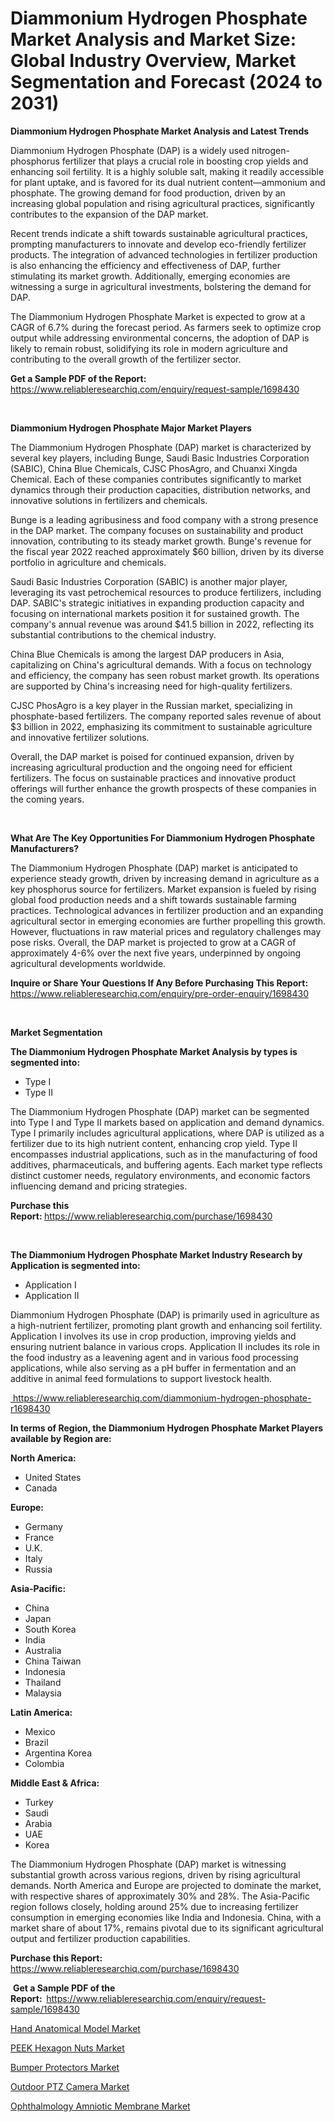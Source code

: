 <p><h1>Diammonium Hydrogen Phosphate Market Analysis and Market Size: Global Industry Overview, Market Segmentation and Forecast (2024 to 2031)</h1></p><p><strong>Diammonium Hydrogen Phosphate Market Analysis and Latest Trends</strong></p>
<p><p>Diammonium Hydrogen Phosphate (DAP) is a widely used nitrogen-phosphorus fertilizer that plays a crucial role in boosting crop yields and enhancing soil fertility. It is a highly soluble salt, making it readily accessible for plant uptake, and is favored for its dual nutrient content—ammonium and phosphate. The growing demand for food production, driven by an increasing global population and rising agricultural practices, significantly contributes to the expansion of the DAP market.</p><p>Recent trends indicate a shift towards sustainable agricultural practices, prompting manufacturers to innovate and develop eco-friendly fertilizer products. The integration of advanced technologies in fertilizer production is also enhancing the efficiency and effectiveness of DAP, further stimulating its market growth. Additionally, emerging economies are witnessing a surge in agricultural investments, bolstering the demand for DAP. </p><p>The Diammonium Hydrogen Phosphate Market is expected to grow at a CAGR of 6.7% during the forecast period. As farmers seek to optimize crop output while addressing environmental concerns, the adoption of DAP is likely to remain robust, solidifying its role in modern agriculture and contributing to the overall growth of the fertilizer sector.</p></p>
<p><strong>Get a Sample PDF of the Report:&nbsp;</strong> <a href="https://www.reliableresearchiq.com/enquiry/request-sample/1698430?utm_campaign=1117&utm_medium=2&utm_source=Github&utm_content=ia&utm_term=20102024&utm_id=diammonium-hydrogen-phosphate">https://www.reliableresearchiq.com/enquiry/request-sample/1698430</a></p>
<p>&nbsp;</p>
<p><strong>Diammonium Hydrogen Phosphate Major Market Players</strong></p>
<p><p>The Diammonium Hydrogen Phosphate (DAP) market is characterized by several key players, including Bunge, Saudi Basic Industries Corporation (SABIC), China Blue Chemicals, CJSC PhosAgro, and Chuanxi Xingda Chemical. Each of these companies contributes significantly to market dynamics through their production capacities, distribution networks, and innovative solutions in fertilizers and chemicals.</p><p>Bunge is a leading agribusiness and food company with a strong presence in the DAP market. The company focuses on sustainability and product innovation, contributing to its steady market growth. Bunge's revenue for the fiscal year 2022 reached approximately $60 billion, driven by its diverse portfolio in agriculture and chemicals.</p><p>Saudi Basic Industries Corporation (SABIC) is another major player, leveraging its vast petrochemical resources to produce fertilizers, including DAP. SABIC's strategic initiatives in expanding production capacity and focusing on international markets position it for sustained growth. The company's annual revenue was around $41.5 billion in 2022, reflecting its substantial contributions to the chemical industry.</p><p>China Blue Chemicals is among the largest DAP producers in Asia, capitalizing on China's agricultural demands. With a focus on technology and efficiency, the company has seen robust market growth. Its operations are supported by China's increasing need for high-quality fertilizers.</p><p>CJSC PhosAgro is a key player in the Russian market, specializing in phosphate-based fertilizers. The company reported sales revenue of about $3 billion in 2022, emphasizing its commitment to sustainable agriculture and innovative fertilizer solutions.</p><p>Overall, the DAP market is poised for continued expansion, driven by increasing agricultural production and the ongoing need for efficient fertilizers. The focus on sustainable practices and innovative product offerings will further enhance the growth prospects of these companies in the coming years.</p></p>
<p>&nbsp;</p>
<p><strong>What Are The Key Opportunities For Diammonium Hydrogen Phosphate Manufacturers?</strong></p>
<p><p>The Diammonium Hydrogen Phosphate (DAP) market is anticipated to experience steady growth, driven by increasing demand in agriculture as a key phosphorus source for fertilizers. Market expansion is fueled by rising global food production needs and a shift towards sustainable farming practices. Technological advances in fertilizer production and an expanding agricultural sector in emerging economies are further propelling this growth. However, fluctuations in raw material prices and regulatory challenges may pose risks. Overall, the DAP market is projected to grow at a CAGR of approximately 4-6% over the next five years, underpinned by ongoing agricultural developments worldwide.</p></p>
<p><strong>Inquire or Share Your Questions If Any Before Purchasing This Report:</strong> <a href="https://www.reliableresearchiq.com/enquiry/pre-order-enquiry/1698430?utm_campaign=1117&utm_medium=2&utm_source=Github&utm_content=ia&utm_term=20102024&utm_id=diammonium-hydrogen-phosphate">https://www.reliableresearchiq.com/enquiry/pre-order-enquiry/1698430</a></p>
<p>&nbsp;</p>
<p><strong>Market Segmentation</strong></p>
<p><strong>The Diammonium Hydrogen Phosphate Market Analysis by types is segmented into:</strong></p>
<p><ul><li>Type I</li><li>Type II</li></ul></p>
<p><p>The Diammonium Hydrogen Phosphate (DAP) market can be segmented into Type I and Type II markets based on application and demand dynamics. Type I primarily includes agricultural applications, where DAP is utilized as a fertilizer due to its high nutrient content, enhancing crop yield. Type II encompasses industrial applications, such as in the manufacturing of food additives, pharmaceuticals, and buffering agents. Each market type reflects distinct customer needs, regulatory environments, and economic factors influencing demand and pricing strategies.</p></p>
<p><strong>Purchase this Report:&nbsp;</strong><a href="https://www.reliableresearchiq.com/purchase/1698430?utm_campaign=1117&utm_medium=2&utm_source=Github&utm_content=ia&utm_term=20102024&utm_id=diammonium-hydrogen-phosphate">https://www.reliableresearchiq.com/purchase/1698430</a></p>
<p>&nbsp;</p>
<p><strong>The Diammonium Hydrogen Phosphate Market Industry Research by Application is segmented into:</strong></p>
<p><ul><li>Application I</li><li>Application II</li></ul></p>
<p><p>Diammonium Hydrogen Phosphate (DAP) is primarily used in agriculture as a high-nutrient fertilizer, promoting plant growth and enhancing soil fertility. Application I involves its use in crop production, improving yields and ensuring nutrient balance in various crops. Application II includes its role in the food industry as a leavening agent and in various food processing applications, while also serving as a pH buffer in fermentation and an additive in animal feed formulations to support livestock health.</p></p>
<p><a href="https://www.reliableresearchiq.com/diammonium-hydrogen-phosphate-r1698430?utm_campaign=1117&utm_medium=2&utm_source=Github&utm_content=ia&utm_term=20102024&utm_id=diammonium-hydrogen-phosphate">&nbsp;https://www.reliableresearchiq.com/diammonium-hydrogen-phosphate-r1698430</a></p>
<p><strong>In terms of Region, the Diammonium Hydrogen Phosphate Market Players available by Region are:</strong></p>
<p>
    <p> <strong> North America: </strong>
        <ul>
            <li>United States</li>
            <li>Canada</li>
        </ul>
        </p> 
    <p> <strong> Europe: </strong>
        <ul>
            <li>Germany</li>
            <li>France</li>
            <li>U.K.</li>
            <li>Italy</li>
            <li>Russia</li>
        </ul>
        </p> 
    <p> <strong> Asia-Pacific: </strong>
        <ul>
            <li>China</li>
            <li>Japan</li>
            <li>South Korea</li>
            <li>India</li>
            <li>Australia</li>
            <li>China Taiwan</li>
            <li>Indonesia</li>
            <li>Thailand</li>
            <li>Malaysia</li>
        </ul>
        </p> 
    <p> <strong> Latin America: </strong>
        <ul>
            <li>Mexico</li>
            <li>Brazil</li>
            <li>Argentina Korea</li>
            <li>Colombia</li>
        </ul>
        </p> 
    <p> <strong> Middle East & Africa: </strong>
        <ul>
            <li>Turkey</li>
            <li>Saudi</li>
            <li>Arabia</li>
            <li>UAE</li>
            <li>Korea</li>
        </ul>
    </p>
    </p>
<p><p>The Diammonium Hydrogen Phosphate (DAP) market is witnessing substantial growth across various regions, driven by rising agricultural demands. North America and Europe are projected to dominate the market, with respective shares of approximately 30% and 28%. The Asia-Pacific region follows closely, holding around 25% due to increasing fertilizer consumption in emerging economies like India and Indonesia. China, with a market share of about 17%, remains pivotal due to its significant agricultural output and fertilizer production capabilities.</p></p>
<p><strong>Purchase this Report: </strong><a href="https://www.reliableresearchiq.com/purchase/1698430?utm_campaign=1117&utm_medium=2&utm_source=Github&utm_content=ia&utm_term=20102024&utm_id=diammonium-hydrogen-phosphate">https://www.reliableresearchiq.com/purchase/1698430</a></p>
<p>&nbsp;<strong>Get a Sample PDF of the Report:&nbsp;&nbsp;</strong><a href="https://www.reliableresearchiq.com/enquiry/request-sample/1698430?utm_campaign=1117&utm_medium=2&utm_source=Github&utm_content=ia&utm_term=20102024&utm_id=diammonium-hydrogen-phosphate">https://www.reliableresearchiq.com/enquiry/request-sample/1698430</a></p>
<p><strong></strong></p>
<p><p><a href="https://www.linkedin.com/pulse/hand-anatomical-model-market-trends-growth-outlook-jujoe?utm_campaign=1117&utm_medium=2&utm_source=Github&utm_content=ia&utm_term=20102024&utm_id=diammonium-hydrogen-phosphate">Hand Anatomical Model Market</a></p><p><a href="https://github.com/cairotmbrowne3cq/Market-Research-Report-List-1/blob/main/peek-hexagon-nuts-market.md?utm_campaign=1117&utm_medium=2&utm_source=Github&utm_content=ia&utm_term=20102024&utm_id=diammonium-hydrogen-phosphate">PEEK Hexagon Nuts Market</a></p><p><a href="https://github.com/siennagx1ahafter/Market-Research-Report-List-1/blob/main/bumper-protectors-market.md?utm_campaign=1117&utm_medium=2&utm_source=Github&utm_content=ia&utm_term=20102024&utm_id=diammonium-hydrogen-phosphate">Bumper Protectors Market</a></p><p><a href="https://issuu.com/reportprime-2/docs/outdoor-ptz-camera-market-size-2030_f724ca94a0dc68?utm_campaign=1117&utm_medium=2&utm_source=Github&utm_content=ia&utm_term=20102024&utm_id=diammonium-hydrogen-phosphate">Outdoor PTZ Camera Market</a></p><p><a href="https://www.linkedin.com/pulse/ophthalmology-amniotic-membrane-mosaic-piecing-together-gjawe?utm_campaign=1117&utm_medium=2&utm_source=Github&utm_content=ia&utm_term=20102024&utm_id=diammonium-hydrogen-phosphate">Ophthalmology Amniotic Membrane Market</a></p></p>